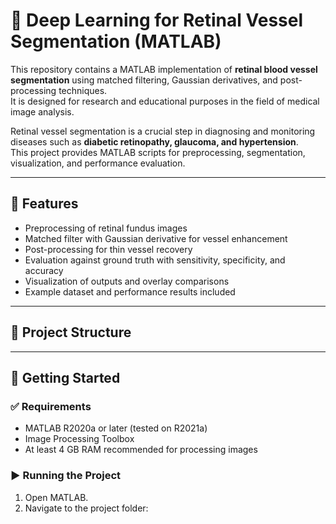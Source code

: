# 🧠 Deep Learning for Retinal Vessel Segmentation (MATLAB)

This repository contains a MATLAB implementation of **retinal blood vessel segmentation** using matched filtering, Gaussian derivatives, and post-processing techniques.  
It is designed for research and educational purposes in the field of medical image analysis.

Retinal vessel segmentation is a crucial step in diagnosing and monitoring diseases such as **diabetic retinopathy, glaucoma, and hypertension**.  
This project provides MATLAB scripts for preprocessing, segmentation, visualization, and performance evaluation.

---

## 📌 Features
- Preprocessing of retinal fundus images
- Matched filter with Gaussian derivative for vessel enhancement
- Post-processing for thin vessel recovery
- Evaluation against ground truth with sensitivity, specificity, and accuracy
- Visualization of outputs and overlay comparisons
- Example dataset and performance results included

---

## 📂 Project Structure


---

## 🚀 Getting Started

### ✅ Requirements
- MATLAB R2020a or later (tested on R2021a)
- Image Processing Toolbox
- At least 4 GB RAM recommended for processing images

### ▶️ Running the Project
1. Open MATLAB.
2. Navigate to the project folder:
   ```matlab

